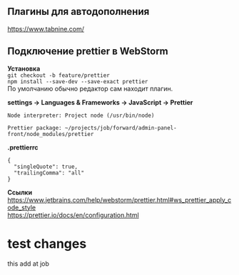 ## Плагины для автодополнения  
https://www.tabnine.com/

## Подключение prettier в WebStorm  

**Установка**   
`git checkout -b feature/prettier`  
`npm install --save-dev --save-exact prettier`  
По умолчанию обычно редактор сам находит плагин. 

**settings -> Languages & Frameworks -> JavaScript -> Prettier**  
```
Node interpreter: Project node (/usr/bin/node)

Prettier package: ~/projects/job/forward/admin-panel-front/node_modules/prettier
```

**.prettierrc**  
```
{  
  "singleQuote": true,  
  "trailingComma": "all"  
}
```

**Ссылки**  
https://www.jetbrains.com/help/webstorm/prettier.html#ws_prettier_apply_code_style   
https://prettier.io/docs/en/configuration.html  


# test changes
this add at job
<!--stackedit_data:
eyJoaXN0b3J5IjpbLTU4MzExMzQzMyw3MDcxNjE3MThdfQ==
-->